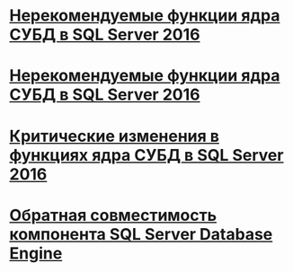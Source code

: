 # [Нерекомендуемые функции ядра СУБД в SQL Server 2016](discontinued-database-engine-functionality-in-sql-server-2016.md)
# [Нерекомендуемые функции ядра СУБД в SQL Server 2016](deprecated-database-engine-features-in-sql-server-2016.md)
# [Критические изменения в функциях ядра СУБД в SQL Server 2016](breaking-changes-to-database-engine-features-in-sql-server-2016.md)
# [Обратная совместимость компонента SQL Server Database Engine](sql-server-database-engine-backward-compatibility.md)
